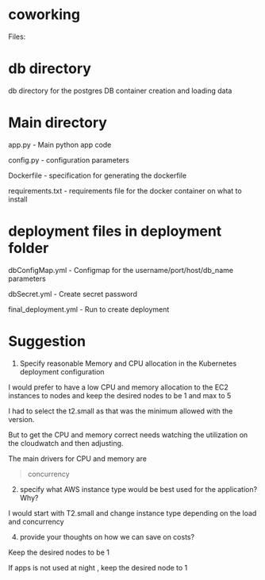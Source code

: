 # coworking
Files:

db directory
===========

db directory for the postgres DB container creation and loading data


Main directory
===============
app.py - Main python app code

config.py - configuration parameters

Dockerfile - specification for generating the dockerfile

requirements.txt - requirements file for the docker container on what to install



deployment files in deployment folder
======================================

dbConfigMap.yml - Configmap for the username/port/host/db_name parameters

dbSecret.yml - Create secret password 

final_deployment.yml - Run to create deployment


Suggestion
===========

1) Specify reasonable Memory and CPU allocation in the Kubernetes deployment configuration
   
I would prefer to have a low CPU and memory allocation to the EC2 instances to nodes and keep the desired nodes to be 1 and max to 5

I had to select the t2.small as that was the minimum allowed with the version.

But to get the CPU and memory correct needs watching the utilization on the cloudwatch and then adjusting.

The main drivers for CPU and memory are

 >concurrency

2) specify what AWS instance type would be best used for the application? Why?
   
I would start with T2.small and change instance type depending on the load and concurrency

4) provide your thoughts on how we can save on costs?
   
Keep the desired nodes to be 1

If apps is not used at night , keep the desired node to 1 

